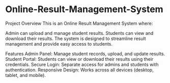 # Online-Result-Management-System
Project Overview
This is an Online Result Management System where:

Admin can upload and manage student results.
Students can view and download their results.
The system is designed to streamline result management and provide easy access to students.

Features
Admin Panel: Manage student records, upload, and update results.
Student Portal: Students can view or download their results using their credentials.
Secure Login: Separate access for admins and students with authentication.
Responsive Design: Works across all devices (desktop, tablet, and mobile).
